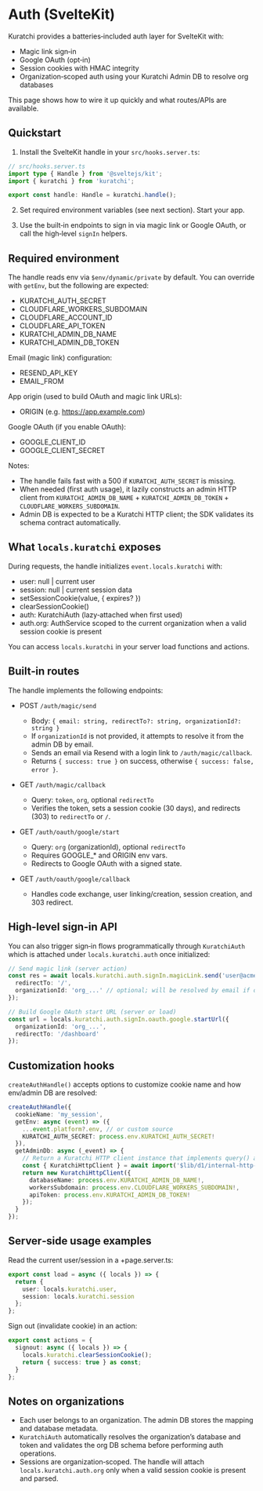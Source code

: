 # Auth (SvelteKit)

Kuratchi provides a batteries‑included auth layer for SvelteKit with:

- Magic link sign‑in
- Google OAuth (opt‑in)
- Session cookies with HMAC integrity
- Organization‑scoped auth using your Kuratchi Admin DB to resolve org databases

This page shows how to wire it up quickly and what routes/APIs are available.

## Quickstart

1) Install the SvelteKit handle in your `src/hooks.server.ts`:

```ts
// src/hooks.server.ts
import type { Handle } from '@sveltejs/kit';
import { kuratchi } from 'kuratchi';

export const handle: Handle = kuratchi.handle();
```

2) Set required environment variables (see next section). Start your app.

3) Use the built‑in endpoints to sign in via magic link or Google OAuth, or call the high‑level `signIn` helpers.

## Required environment

The handle reads env via `$env/dynamic/private` by default. You can override with `getEnv`, but the following are expected:

- KURATCHI_AUTH_SECRET
- CLOUDFLARE_WORKERS_SUBDOMAIN
- CLOUDFLARE_ACCOUNT_ID
- CLOUDFLARE_API_TOKEN
- KURATCHI_ADMIN_DB_NAME
- KURATCHI_ADMIN_DB_TOKEN

Email (magic link) configuration:
- RESEND_API_KEY
- EMAIL_FROM

App origin (used to build OAuth and magic link URLs):
- ORIGIN (e.g. https://app.example.com)

Google OAuth (if you enable OAuth):
- GOOGLE_CLIENT_ID
- GOOGLE_CLIENT_SECRET

Notes:
- The handle fails fast with a 500 if `KURATCHI_AUTH_SECRET` is missing.
- When needed (first auth usage), it lazily constructs an admin HTTP client from `KURATCHI_ADMIN_DB_NAME` + `KURATCHI_ADMIN_DB_TOKEN` + `CLOUDFLARE_WORKERS_SUBDOMAIN`.
- Admin DB is expected to be a Kuratchi HTTP client; the SDK validates its schema contract automatically.

## What `locals.kuratchi` exposes

During requests, the handle initializes `event.locals.kuratchi` with:

- user: null | current user
- session: null | current session data
- setSessionCookie(value, { expires? })
- clearSessionCookie()
- auth: KuratchiAuth (lazy‑attached when first used)
- auth.org: AuthService scoped to the current organization when a valid session cookie is present

You can access `locals.kuratchi` in your server load functions and actions.

## Built‑in routes

The handle implements the following endpoints:

- POST `/auth/magic/send`
  - Body: `{ email: string, redirectTo?: string, organizationId?: string }`
  - If `organizationId` is not provided, it attempts to resolve it from the admin DB by email.
  - Sends an email via Resend with a login link to `/auth/magic/callback`.
  - Returns `{ success: true }` on success, otherwise `{ success: false, error }`.

- GET `/auth/magic/callback`
  - Query: `token`, `org`, optional `redirectTo`
  - Verifies the token, sets a session cookie (30 days), and redirects (303) to `redirectTo` or `/`.

- GET `/auth/oauth/google/start`
  - Query: `org` (organizationId), optional `redirectTo`
  - Requires GOOGLE_* and ORIGIN env vars.
  - Redirects to Google OAuth with a signed state.

- GET `/auth/oauth/google/callback`
  - Handles code exchange, user linking/creation, session creation, and 303 redirect.

## High‑level sign‑in API

You can also trigger sign‑in flows programmatically through `KuratchiAuth` which is attached under `locals.kuratchi.auth` once initialized:

```ts
// Send magic link (server action)
const res = await locals.kuratchi.auth.signIn.magicLink.send('user@acme.com', {
  redirectTo: '/',
  organizationId: 'org_...' // optional; will be resolved by email if omitted
});

// Build Google OAuth start URL (server or load)
const url = locals.kuratchi.auth.signIn.oauth.google.startUrl({
  organizationId: 'org_...',
  redirectTo: '/dashboard'
});
```

## Customization hooks

`createAuthHandle()` accepts options to customize cookie name and how env/admin DB are resolved:

```ts
createAuthHandle({
  cookieName: 'my_session',
  getEnv: async (event) => ({
    ...event.platform?.env, // or custom source
    KURATCHI_AUTH_SECRET: process.env.KURATCHI_AUTH_SECRET!
  }),
  getAdminDb: async (_event) => {
    // Return a Kuratchi HTTP client instance that implements query() and getDrizzleProxy()/drizzleProxy()
    const { KuratchiHttpClient } = await import('$lib/d1/internal-http-client.js');
    return new KuratchiHttpClient({
      databaseName: process.env.KURATCHI_ADMIN_DB_NAME!,
      workersSubdomain: process.env.CLOUDFLARE_WORKERS_SUBDOMAIN!,
      apiToken: process.env.KURATCHI_ADMIN_DB_TOKEN!
    });
  }
});
```

## Server‑side usage examples

Read the current user/session in a +page.server.ts:

```ts
export const load = async ({ locals }) => {
  return {
    user: locals.kuratchi.user,
    session: locals.kuratchi.session
  };
};
```

Sign out (invalidate cookie) in an action:

```ts
export const actions = {
  signout: async ({ locals }) => {
    locals.kuratchi.clearSessionCookie();
    return { success: true } as const;
  }
};
```

## Notes on organizations

- Each user belongs to an organization. The admin DB stores the mapping and database metadata.
- `KuratchiAuth` automatically resolves the organization’s database and token and validates the org DB schema before performing auth operations.
- Sessions are organization‑scoped. The handle will attach `locals.kuratchi.auth.org` only when a valid session cookie is present and parsed.
